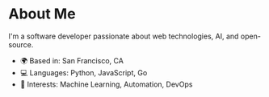 # About Me

I'm a software developer passionate about web technologies, AI, and open-source.

- 🌍 Based in: San Francisco, CA
- 💻 Languages: Python, JavaScript, Go
- 🎯 Interests: Machine Learning, Automation, DevOps

